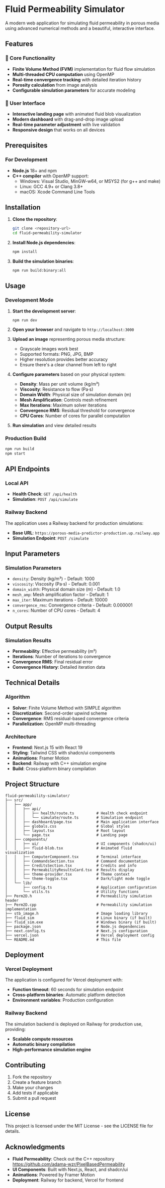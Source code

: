 # Fluid Permeability Simulator

A modern web application for simulating fluid permeability in porous media using advanced numerical methods and a beautiful, interactive interface.

## Features

### 🎯 Core Functionality
- **Finite Volume Method (FVM)** implementation for fluid flow simulation
- **Multi-threaded CPU computation** using OpenMP
- **Real-time convergence tracking** with detailed iteration history
- **Porosity calculation** from image analysis
- **Configurable simulation parameters** for accurate modeling

### 🎨 User Interface
- **Interactive landing page** with animated fluid blob visualization
- **Modern dashboard** with drag-and-drop image upload
- **Real-time parameter adjustment** with live validation
- **Responsive design** that works on all devices

## Prerequisites

### For Development
- **Node.js** 18+ and npm
- **C++ compiler** with OpenMP support:
  - Windows: Visual Studio, MinGW-w64, or MSYS2 (for g++ and make)
  - Linux: GCC 4.9+ or Clang 3.8+
  - macOS: Xcode Command Line Tools

## Installation

1. **Clone the repository**:
   ```bash
   git clone <repository-url>
   cd fluid-permeability-simulator
   ```

2. **Install Node.js dependencies**:
   ```bash
   npm install
   ```

3. **Build the simulation binaries**:
   ```bash
   npm run build:binary:all
   ```

## Usage

### Development Mode
1. **Start the development server**:
   ```bash
   npm run dev
   ```

2. **Open your browser** and navigate to `http://localhost:3000`

3. **Upload an image** representing porous media structure:
   - Grayscale images work best
   - Supported formats: PNG, JPG, BMP
   - Higher resolution provides better accuracy
   - Ensure there's a clear channel from left to right

4. **Configure parameters** based on your physical system:
   - **Density**: Mass per unit volume (kg/m³)
   - **Viscosity**: Resistance to flow (Pa·s)
   - **Domain Width**: Physical size of simulation domain (m)
   - **Mesh Amplification**: Controls mesh refinement
   - **Max Iterations**: Maximum solver iterations
   - **Convergence RMS**: Residual threshold for convergence
   - **CPU Cores**: Number of cores for parallel computation

5. **Run simulation** and view detailed results

### Production Build
```bash
npm run build
npm start
```

## API Endpoints

### Local API
- **Health Check**: `GET /api/health`
- **Simulation**: `POST /api/simulate`

### Railway Backend
The application uses a Railway backend for production simulations:
- **Base URL**: `https://porous-media-predictor-production.up.railway.app`
- **Simulation Endpoint**: `POST /simulate`

## Input Parameters

### Simulation Parameters
- `density`: Density (kg/m³) - Default: 1000
- `viscosity`: Viscosity (Pa·s) - Default: 0.001
- `domain_width`: Physical domain size (m) - Default: 1.0
- `mesh_amp`: Mesh amplification factor - Default: 1
- `max_iter`: Maximum iterations - Default: 10000
- `convergence_rms`: Convergence criteria - Default: 0.000001
- `n_cores`: Number of CPU cores - Default: 4

## Output Results

### Simulation Results
- **Permeability**: Effective permeability (m²)
- **Iterations**: Number of iterations to convergence
- **Convergence RMS**: Final residual error
- **Convergence History**: Detailed iteration data

## Technical Details

### Algorithm
- **Solver**: Finite Volume Method with SIMPLE algorithm
- **Discretization**: Second-order upwind scheme
- **Convergence**: RMS residual-based convergence criteria
- **Parallelization**: OpenMP multi-threading

### Architecture
- **Frontend**: Next.js 15 with React 19
- **Styling**: Tailwind CSS with shadcn/ui components
- **Animations**: Framer Motion
- **Backend**: Railway with C++ simulation engine
- **Build**: Cross-platform binary compilation

## Project Structure

```
fluid-permeability-simulator/
├── src/
│   ├── app/
│   │   ├── api/
│   │   │   ├── health/route.ts          # Health check endpoint
│   │   │   └── simulate/route.ts        # Simulation endpoint
│   │   ├── dashboard/page.tsx           # Main application interface
│   │   ├── globals.css                  # Global styles
│   │   ├── layout.tsx                   # Root layout
│   │   └── page.tsx                     # Landing page
│   ├── components/
│   │   ├── ui/                          # UI components (shadcn/ui)
│   │   ├── fluid-blob.tsx               # Animated fluid visualization
│   │   ├── ComputerComponent.tsx        # Terminal interface
│   │   ├── CommandsSection.tsx          # Command documentation
│   │   ├── CreditsSection.tsx           # Credits and info
│   │   ├── PermeabilityResultsCard.tsx  # Results display
│   │   ├── theme-provider.tsx           # Theme context
│   │   └── theme-toggle.tsx             # Dark/light mode toggle
│   └── lib/
│       ├── config.ts                    # Application configuration
│       └── utils.ts                     # Utility functions
├── Perm2D.h                             # Permeability simulation header
├── Perm2D.cpp                           # Permeability simulation implementation
├── stb_image.h                          # Image loading library
├── fluid_sim                            # Linux binary (if built)
├── fluid_sim.exe                        # Windows binary (if built)
├── package.json                         # Node.js dependencies
├── next.config.ts                       # Next.js configuration
├── vercel.json                          # Vercel deployment config
└── README.md                            # This file
```

## Deployment

### Vercel Deployment
The application is configured for Vercel deployment with:
- **Function timeout**: 60 seconds for simulation endpoint
- **Cross-platform binaries**: Automatic platform detection
- **Environment variables**: Production configuration

### Railway Backend
The simulation backend is deployed on Railway for production use, providing:
- **Scalable compute resources**
- **Automatic binary compilation**
- **High-performance simulation engine**

## Contributing

1. Fork the repository
2. Create a feature branch
3. Make your changes
4. Add tests if applicable
5. Submit a pull request

## License

This project is licensed under the MIT License - see the LICENSE file for details.

## Acknowledgments

- **Fluid Permeability**: Check out the C++ repository https://github.com/adama-wzr/PixelBasedPermeability
- **UI Components**: Built with Next.js, React, and shadcn/ui
- **Animations**: Powered by Framer Motion
- **Deployment**: Railway for backend, Vercel for frontend


